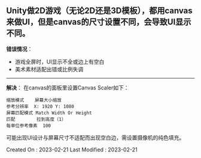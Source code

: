## Unity做2D游戏（无论2D还是3D模板），都用canvas来做UI，但是canvas的尺寸设置不同，会导致UI显示不同。

**错误情况**：
- 游戏全屏时，UI显示不全或边上有空白
- 美术素材适配出错或比例失调

---

**解决**：
在canvas的面板里设置Canvas Scaler如下：
```
缩放模式    屏幕大小缩放
参考分辨率  X: 1920 Y: 1080
屏幕匹配模式 Match Width Or Height
匹配        拉到高度（1）
每单位参考像素  100
```

可能出现UI设计与屏幕尺寸不适配而出现空白边，需设置摄像机的纯色填充。

Created On : 2023-02-21
Last Modified : 2023-02-21